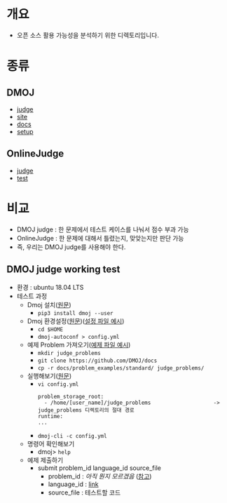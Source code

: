 # 개요
- 오픈 소스 활용 가능성을 분석하기 위한 디렉토리입니다.

# 종류
## DMOJ
- [judge](https://github.com/DMOJ/judge)
- [site](https://github.com/DMOJ/site)
- [docs](https://github.com/DMOJ/docs)
- [setup](https://github.com/SchOJ/dmoj-dockercompose)

## OnlineJudge
- [judge](https://github.com/QingdaoU/OnlineJudge)
- [test](https://github.com/BJ-Lim/Capstone_Design/blob/master/OSS_analysis/OnlineJudge_test.md)

# 비교
- DMOJ judge : 한 문제에서 테스트 케이스를 나눠서 점수 부과 가능
- OnlineJudge : 한 문제에 대해서 틀렸는지, 맞앚는지만 판단 가능
- 즉, 우리는 DMOJ judge를 사용해야 한다.

## DMOJ judge working test
- 환경 : ubuntu 18.04 LTS
- 테스트 과정
  - Dmoj 설치([원문](https://github.com/DMOJ/judge))
    - `pip3 install dmoj --user`
  - Dmoj 환경설정([원문](https://docs.dmoj.ca/en/latest/judge/linux_installation/))([설정 파일 예시](https://github.com/DMOJ/docs/blob/master/sample_files/judge_conf.yml))
    - `cd $HOME`
    - `dmoj-autoconf > config.yml`
  - 예제 Problem 가져오기([예제 파일 예시](https://github.com/DMOJ/docs/tree/master/problem_examples))
    - `mkdir judge_problems`
    - `git clone https://github.com/DMOJ/docs`
    - `cp -r docs/problem_examples/standard/ judge_problems/`
  - 실행해보기([원문](https://docs.dmoj.ca/en/latest/judge/linux_installation/))
    - `vi config.yml`
      ```
      problem_storage_root:
        - /home/[user_name]/judge_problems                    -> judge_problems 디렉토리의 절대 경로
      runtime:
      ...
      ```
    - `dmoj-cli -c config.yml`
  - 명령어 확인해보기
    - dmoj> `help`
  - 예제 제출하기
    - submit problem_id language_id source_file
      - problem_id : *아직 뭔지 모르겠음* ([참고](https://github.com/DMOJ/judge/blob/master/dmoj/commands/submit.py))
      - language_id : [link](https://github.com/DMOJ/docs/blob/master/docs/judge/supported_languages.md)
      - source_file : 테스트할 코드
